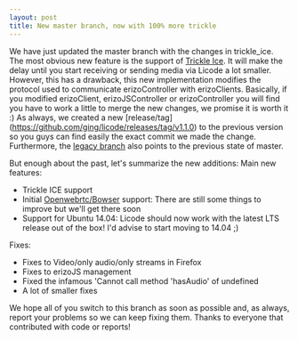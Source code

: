 ```yaml
--- 
layout: post 
title: New master branch, now with 100% more trickle 
--- 
```


We have just updated the master branch with the changes in trickle_ice.
The most obvious new feature is the support of [Trickle Ice](https://webrtchacks.com/trickle-ice/). It will make the delay until you start receiving or sending media via Licode a lot smaller.
However, this has a drawback, this new implementation modifies the protocol used to communicate erizoController with erizoClients. Basically, if you modified erizoClient, erizoJSController or erizoController you will find you have to work a little to merge the new changes, we promise it is worth it :)
As always, we created a new [release/tag] (https://github.com/ging/licode/releases/tag/v1.1.0) to the previous version so you guys can find easily the exact commit we made the change. Furthermore, the [legacy branch](https://github.com/ging/licode/tree/legacy) also points to the previous state of master.

But enough about the past, let's summarize the new additions:
Main new features:
* Trickle ICE support
* Initial [Openwebrtc/Bowser](http://www.openwebrtc.io) support: There are still some things to improve but we'll get there soon
* Support for Ubuntu 14.04: Licode should now work with the latest LTS release out of the box! I'd advise to start moving to 14.04 ;)

Fixes:

* Fixes to Video/only audio/only streams in Firefox
* Fixes to erizoJS management 
* Fixed the infamous 'Cannot call method 'hasAudio' of undefined
* A lot of smaller fixes

We hope all of you switch to this branch as soon as possible and, as always, report your problems so we can keep fixing them.
Thanks to everyone that contributed with code or reports!
